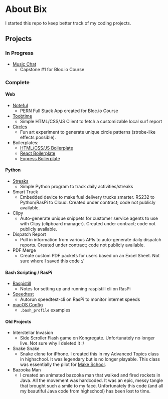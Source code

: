 # About Bix
I started this repo to keep better track of my coding projects.

## Projects

### In Progress
- [Music Chat](https://github.com/bix6/music-chat)
    - Capstone #1 for Bloc.io Course

### Complete

#### Web
- [Noteful](https://github.com/bix6/noteful)
    - PERN Full Stack App created for Bloc.io Course
- [Toobtime](https://github.com/bix6/toobtime)
    - Simple HTML/CSS/JS Client to fetch a customizable local surf report
- [Circles](https://github.com/bix6/circles)
    - Fun art experiment to generate unique circle patterns (strobe-like effects possible).
- Boilerplates:
    - [HTML/CSS/JS Boilerplate](https://github.com/bix6/web-boilerplate)
    - [React Boilerplate](https://github.com/bix6/react-boilerplate)
    - [Express Boilerplate](https://github.com/bix6/express-boilerplate)

#### Python
- [Streaks](https://github.com/bix6/streaks)
    - Simple Python program to track daily activities/streaks
- Smart Truck
    - Embedded device to make fuel delivery trucks smarter. RS232 to Python/RasPi to Cloud. Created under contract; code not publicly available. 
- Clipy
    - Auto-generate unique snippets for customer service agents to use with Clipy (clipboard manager). Created under contract; code not publicly available.
- Dispatch Report
    - Pull in information from various APIs to auto-generate daily dispatch reports. Created under contract; code not publicly available.
- PDF Merge
    - Create custom PDF packets for users based on an Excel Sheet. Not sure where I saved this code :/

#### Bash Scripting / RasPi
- [Raspistill](https://github.com/bix6/raspistill)
    - Notes for setting up and running raspistill cli on RasPi
- [Speedtest](https://github.com/bix6/speedtest)
    - Autorun speedtest-cli on RasPi to monitor internet speeds
- [macOS Config](https://github.com/bix6/macOS-config/blob/master/.bash_profile)
    - `.bash_profile` examples

#### Old Projects
- Interstellar Invasion
    - Side Scroller Flash game on Kongregate. Unfortunately no longer live. Not sure why I deleted it :/
- Snake Snake
    - Snake clone for iPhone. I created this in my Advanced Topics class in highschool. It was legendary but is no longer playable. This class was essentially the pilot for [Make School](https://www.makeschool.com/).
- Bazooka Man
    - I created an animated bazooka man that walked and fired rockets in Java. All the movement was hardcoded. It was an epic, messy tangle that brought such a smile to my face. Unfortunately this code (and all my beautiful Java code from highschool) has been lost to time. 